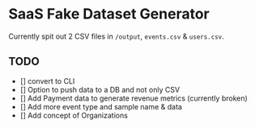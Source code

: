 # SaaS Fake Dataset Generator

Currently spit out 2 CSV files in `/output`, `events.csv` & `users.csv`. 


## TODO 

- [] convert to CLI
- [] Option to push data to a DB and not only CSV
- [] Add Payment data to generate revenue metrics (currently broken)
- [] Add more event type and sample name & data
- [] Add concept of Organizations


